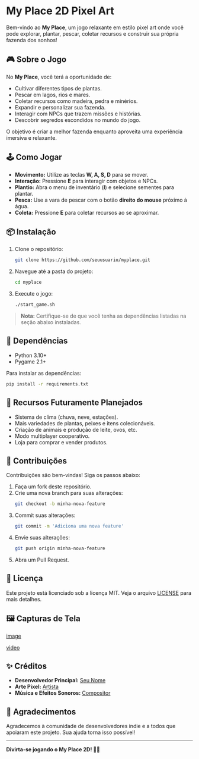# My Place 2D Pixel Art

Bem-vindo ao **My Place**, um jogo relaxante em estilo pixel art onde você pode explorar, plantar, pescar, coletar recursos e construir sua própria fazenda dos sonhos!

## 🎮 Sobre o Jogo

No **My Place**, você terá a oportunidade de:

- Cultivar diferentes tipos de plantas.
- Pescar em lagos, rios e mares.
- Coletar recursos como madeira, pedra e minérios.
- Expandir e personalizar sua fazenda.
- Interagir com NPCs que trazem missões e histórias.
- Descobrir segredos escondidos no mundo do jogo.

O objetivo é criar a melhor fazenda enquanto aproveita uma experiência imersiva e relaxante.

## 🕹️ Como Jogar

- **Movimento:** Utilize as teclas **W, A, S, D** para se mover.
- **Interação:** Pressione **E** para interagir com objetos e NPCs.
- **Plantio:** Abra o menu de inventário (**I**) e selecione sementes para plantar.
- **Pesca:** Use a vara de pescar com o botão **direito do mouse** próximo à água.
- **Coleta:** Pressione **E** para coletar recursos ao se aproximar.

## 📦 Instalação

1. Clone o repositório:
   ```bash
   git clone https://github.com/seuusuario/myplace.git
   ```
2. Navegue até a pasta do projeto:
   ```bash
   cd myplace
   ```
3. Execute o jogo:
   ```bash
   ./start_game.sh
   ```

> **Nota:** Certifique-se de que você tenha as dependências listadas na seção abaixo instaladas.

## 🔧 Dependências

- Python 3.10+
- Pygame 2.1+

Para instalar as dependências:
```bash
pip install -r requirements.txt
```

## 📖 Recursos Futuramente Planejados

- Sistema de clima (chuva, neve, estações).
- Mais variedades de plantas, peixes e itens colecionáveis.
- Criação de animais e produção de leite, ovos, etc.
- Modo multiplayer cooperativo.
- Loja para comprar e vender produtos.

## 🤝 Contribuições

Contribuições são bem-vindas! Siga os passos abaixo:

1. Faça um fork deste repositório.
2. Crie uma nova branch para suas alterações:
   ```bash
   git checkout -b minha-nova-feature
   ```
3. Commit suas alterações:
   ```bash
   git commit -m 'Adiciona uma nova feature'
   ```
4. Envie suas alterações:
   ```bash
   git push origin minha-nova-feature
   ```
5. Abra um Pull Request.

## 📜 Licença

Este projeto está licenciado sob a licença MIT. Veja o arquivo [LICENSE](LICENSE) para mais detalhes.

## 🖼️ Capturas de Tela

[image](https://github.com/user-attachments/assets/129a25ad-546b-4605-bb42-64ed8d8d9d3e)



[video](https://github.com/user-attachments/assets/97e82f47-273c-4db2-b998-b53c21e02345)






## ✨ Créditos

- **Desenvolvedor Principal:** [Seu Nome](https://github.com/Kydorpee)
- **Arte Pixel:** [Artista](https://www.pixilart.com)
- **Música e Efeitos Sonoros:** [Compositor]((https://www.epidemicsound.com/pt/))

## 🌟 Agradecimentos

Agradecemos à comunidade de desenvolvedores indie e a todos que apoiaram este projeto. Sua ajuda torna isso possível!

---

**Divirta-se jogando o My Place 2D! 🌾🎣**

